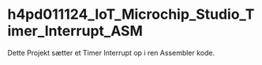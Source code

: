 # h4pd011124_IoT_Microchip_Studio_Timer_Interrupt_ASM
Dette Projekt sætter et Timer Interrupt op i ren Assembler kode.
